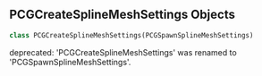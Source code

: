 ## PCGCreateSplineMeshSettings Objects

```python
class PCGCreateSplineMeshSettings(PCGSpawnSplineMeshSettings)
```

deprecated: 'PCGCreateSplineMeshSettings' was renamed to 'PCGSpawnSplineMeshSettings'.

<a id="unreal.PCGReverseSplineSettings"></a>